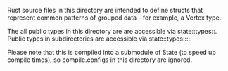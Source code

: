 Rust source files in this directory are intended to define structs that represent common patterns of grouped data - for example, a Vertex type.

The all public types in this directory are are accessible via state::types::<TypeName>. Public types in subdirectories are accessible via state::types::<directoryname>::<TypeName>.

Please note that this is compiled into a submodule of State (to speed up compile times), so compile.configs in this directory are ignored.
